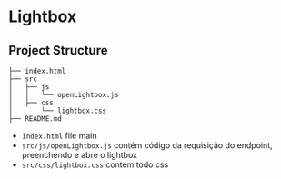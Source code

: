 # Lightbox

## Project Structure

```
├── index.html
├── src
│   ├── js
│   │   └── openLightbox.js
│   ├── css
│       └── lightbox.css
├── README.md

```

* `index.html` file main
* `src/js/openLightbox.js` contém código da requisição do endpoint, preenchendo e abre o lightbox
* `src/css/lightbox.css` contém todo css
